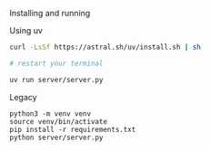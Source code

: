 Installing and running

Using uv
```sh
curl -LsSf https://astral.sh/uv/install.sh | sh

# restart your terminal

uv run server/server.py
```

Legacy
```
python3 -m venv venv
source venv/bin/activate
pip install -r requirements.txt
python server/server.py
```